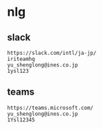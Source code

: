 # nlg
## slack
```
https://slack.com/intl/ja-jp/
iriteamhq
yu_shenglong@ines.co.jp
1ysl123
```

## teams
```
https://teams.microsoft.com/
yu_shenglong@ines.co.jp
1Ysl12345
```
